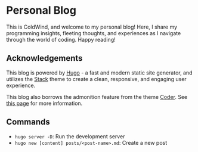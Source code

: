 # Personal Blog

This is ColdWind, and welcome to my personal blog! Here, I share my programming insights, fleeting thoughts, and experiences as I navigate through the world of coding. Happy reading!

## Acknowledgements

This blog is powered by [Hugo](https://gohugo.io/) - a fast and modern static site generator, and utilizes the [Stack](https://github.com/CaiJimmy/hugo-theme-stack) theme to create a clean, responsive, and engaging user experience.

This blog also borrows the admonition feature from the theme [Coder](https://github.com/luizdepra/hugo-coder). See [this page](https://hugo-coder.netlify.app/posts/more-rich-content/) for more information.


## Commands

- `hugo server -D`: Run the development server
- `hugo new [content] posts/<post-name>.md`: Create a new post